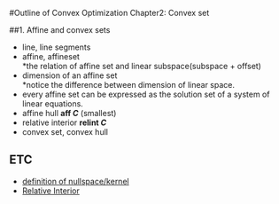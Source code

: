 #Outline of Convex Optimization Chapter2: Convex set

##1. Affine and convex sets
* line, line segments
* affine, affineset  
    *the relation of affine set and linear subspace(subspace + offset)
* dimension of an affine set  
    *notice the difference between dimension of linear space.
* every affine set can be expressed as the solution set of a system of linear equations.
* affine hull __aff *C*__ (smallest)
* relative interior __relint *C*__
* convex set, convex hull 




## ETC
* [definition of nullspace/kernel](https://en.wikipedia.org/wiki/nullspace)
* [Relative Interior](https://en.wikipedia.org/wiki/Relative_interior)
